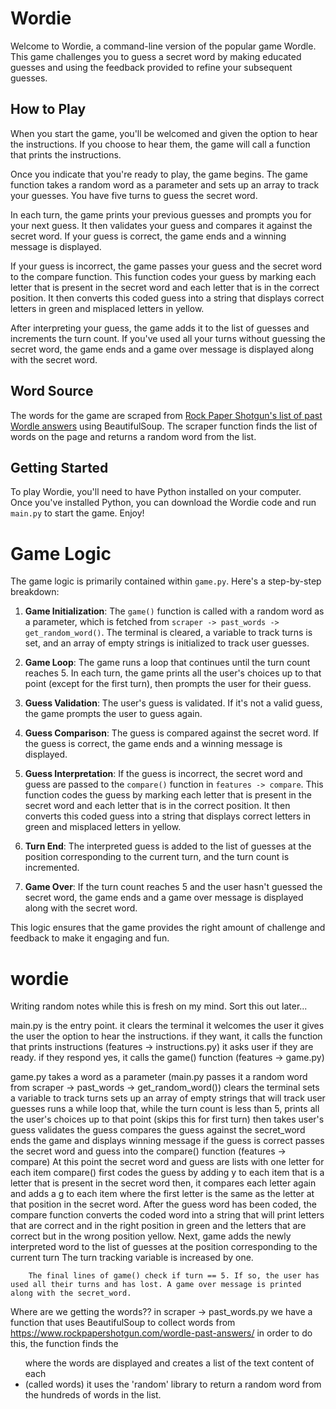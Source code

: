 # Wordie

Welcome to Wordie, a command-line version of the popular game Wordle. This game challenges you to guess a secret word by making educated guesses and using the feedback provided to refine your subsequent guesses.

## How to Play

When you start the game, you'll be welcomed and given the option to hear the instructions. If you choose to hear them, the game will call a function that prints the instructions.

Once you indicate that you're ready to play, the game begins. The game function takes a random word as a parameter and sets up an array to track your guesses. You have five turns to guess the secret word.

In each turn, the game prints your previous guesses and prompts you for your next guess. It then validates your guess and compares it against the secret word. If your guess is correct, the game ends and a winning message is displayed.

If your guess is incorrect, the game passes your guess and the secret word to the compare function. This function codes your guess by marking each letter that is present in the secret word and each letter that is in the correct position. It then converts this coded guess into a string that displays correct letters in green and misplaced letters in yellow.

After interpreting your guess, the game adds it to the list of guesses and increments the turn count. If you've used all your turns without guessing the secret word, the game ends and a game over message is displayed along with the secret word.

## Word Source

The words for the game are scraped from [Rock Paper Shotgun's list of past Wordle answers](https://www.rockpapershotgun.com/wordle-past-answers/) using BeautifulSoup. The scraper function finds the list of words on the page and returns a random word from the list.

## Getting Started

To play Wordie, you'll need to have Python installed on your computer. Once you've installed Python, you can download the Wordie code and run `main.py` to start the game. Enjoy!

# Game Logic

The game logic is primarily contained within `game.py`. Here's a step-by-step breakdown:

1. **Game Initialization**: The `game()` function is called with a random word as a parameter, which is fetched from `scraper -> past_words -> get_random_word()`. The terminal is cleared, a variable to track turns is set, and an array of empty strings is initialized to track user guesses.

2. **Game Loop**: The game runs a loop that continues until the turn count reaches 5. In each turn, the game prints all the user's choices up to that point (except for the first turn), then prompts the user for their guess.

3. **Guess Validation**: The user's guess is validated. If it's not a valid guess, the game prompts the user to guess again.

4. **Guess Comparison**: The guess is compared against the secret word. If the guess is correct, the game ends and a winning message is displayed.

5. **Guess Interpretation**: If the guess is incorrect, the secret word and guess are passed to the `compare()` function in `features -> compare`. This function codes the guess by marking each letter that is present in the secret word and each letter that is in the correct position. It then converts this coded guess into a string that displays correct letters in green and misplaced letters in yellow.

6. **Turn End**: The interpreted guess is added to the list of guesses at the position corresponding to the current turn, and the turn count is incremented.

7. **Game Over**: If the turn count reaches 5 and the user hasn't guessed the secret word, the game ends and a game over message is displayed along with the secret word.

This logic ensures that the game provides the right amount of challenge and feedback to make it engaging and fun.

# wordie

Writing random notes while this is fresh on my mind. Sort this out later...

main.py is the entry point. 
    it clears the terminal
    it welcomes the user
    it gives the user the option to hear the instructions. if they want, it calls the function that prints instructions (features -> instructions.py)
    it asks user if they are ready. if they respond yes, it calls the game() function (features -> game.py)

game.py
    takes a word as a parameter (main.py passes it a random word from scraper -> past_words -> get_random_word()) 
    clears the terminal
    sets a variable to track turns
    sets up an array of empty strings that will track user guesses
    runs a while loop that, while the turn count is less than 5, prints all the user's choices up to that point (skips this for first turn)
        then takes user's guess
        validates the guess
        compares the guess against the secret_word
            ends the game and displays winning message if the guess is correct
        passes the secret word and guess into the compare() function (features -> compare)
            At this point the secret word and guess are lists with one letter for each item
            compare() first codes the guess by adding y to each item that is a letter that is present in the secret word
            then, it compares each letter again and adds a g to each item where the first letter is the same as the letter at that position in the secret word.
            After the guess word has been coded, the compare function converts the coded word into a string that will print letters that are correct and in the right position in green and the letters that are correct but in the wrong position yellow.
        Next, game adds the newly interpreted word to the list of guesses at the position corresponding to the current turn
        The turn tracking variable is increased by one. 

        The final lines of game() check if turn == 5. If so, the user has used all their turns and has lost. A game over message is printed along with the secret_word.

Where are we getting the words??
    in scraper -> past_words.py we have a function that uses BeautifulSoup to collect words from https://www.rockpapershotgun.com/wordle-past-answers/
        in order to do this, the function finds the <ul> where the words are displayed and creates a list of the text content of each <li> (called words)
        it uses the 'random' library to return a random word from the hundreds of words in the list.